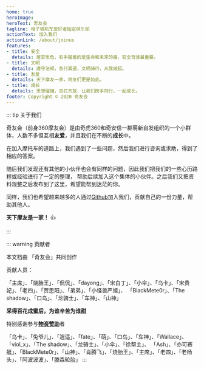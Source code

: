 ```yaml
---
home: true
heroImage: 
heroText: 奇友会
tagline: 电子城机车爱好者指定俱乐部
actionText: 加入我们
actionLink: /about/joinus
features:
- title: 安全
  details: 居安思危，右手握着的是生命和未来的路，安全驾驶最重要。
- title: 文明
  details: 遵守法规，各行其道，文明骑行，从我做起。
- title: 友爱
  details: 天下摩友一家，奇友们更是如此。
- title: 成长
  details: 思想碰撞，百花齐放，让我们携手同行，一起成长。
footer: Copyright © 2020 奇友会
---
```



::: tip 关于我们

奇友会（前身360摩友会）是由奇虎360和奇安信一群萌新自发组织的一个小群体，人数不多但互相**友爱**，并且我们在不断的**成长**中。

在加入摩托车的道路上，我们遇到了一些问题，然后我们进行咨询或求助，得到了相应的答案。

随后我们发现还有其他的小伙伴也会有同样的问题，因此我们把我们的一些心历路程或经验进行了一定的整理，
帮助后续加入这个集体的小伙伴。之后我们又把资料规整之后发布到了这里，希望能帮到迷茫的你。

同样，我们也希望越来越多的人通过[Github](https://github.com/EngrZhou/moyou/)加入我们，贡献自己的一份力量，帮助其他人。

**天下摩友是一家！** :+1:

:::

::: warning 贡献者

本文档由 「奇友会」共同创作

贡献人员：

「主席」、「烧胎王」、「侃侃」、「dayong」、「宋白丁」、「小伞」、「乌卡」、「宋贵妃」、「老四」、「贾思阳」、「弟弟」、「小怪兽严旭」、
「BlackMete0r」、「The shadow」、「口鸟」、「龙骑士」、「车神」、「山神」

**采得百花成蜜后，为谁辛苦为谁甜**

特别感谢参与[**物资赞助**](about/materials-sponsor)者

「乌卡」、「兔爷儿」、「逍遥」、「fate」、「萌」、「口鸟」、「车神」、「Wallace」、「viol_x」、「The shadow」、「龙骑士」、「小伞」、「徐帮主」、
「Ash」、「亦可赛艇」、「BlackMete0r」、「山神」、「肖腾飞」、「烧胎王」、「主席」、「老四」、「老杨头」、「阿波波波」、「滕森轮胎」
:::